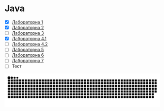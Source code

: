 # Java

- [x] [Лабораторна 1](https://github.com/BlackCNP/Java/tree/main/Lab1)  
- [x] [Лабораторна 2 ](https://github.com/BlackCNP/Java/tree/main/Lab2/Lab2)
- [ ] [Лабораторна 3](https://github.com/BlackCNP/Java/tree/main/Lab_3)
- [x] [Лабораторна 4.1 ](https://github.com/BlackCNP/Java/tree/main/Lb_4_1)
- [ ] [Лабораторна 4.2 ](https://github.com/BlackCNP/Java/tree/main/Lb_4_2)
- [ ] [Лабораторна 5 ](https://github.com/BlackCNP/Java/tree/main/Lab_5)
- [ ]  [Лабораторна 6  ](https://github.com/BlackCNP/Java/tree/main/Lab_6)
- [ ]  [Лабораторна 7](https://github.com/BlackCNP/Java/tree/main/Lab_7)
- [ ] Тест  
<picture>
  <source media="(prefers-color-scheme: dark)" srcset="https://raw.githubusercontent.com/platane/platane/output/github-contribution-grid-snake-dark.svg">
  <source media="(prefers-color-scheme: light)" srcset="https://raw.githubusercontent.com/platane/platane/output/github-contribution-grid-snake.svg">
  <img alt="github contribution grid snake animation" src="https://raw.githubusercontent.com/platane/platane/output/github-contribution-grid-snake.svg">
</picture>
